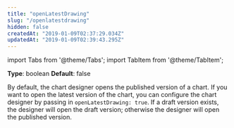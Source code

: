 ```yaml
---
title: "openLatestDrawing"
slug: "/openlatestdrawing"
hidden: false
createdAt: "2019-01-09T02:37:29.034Z"
updatedAt: "2019-01-09T02:39:43.295Z"
---
```


import Tabs from '@theme/Tabs';
import TabItem from '@theme/TabItem';

**Type**: boolean
**Default**: false

By default, the chart designer opens the published version of a chart. If you want to open the latest version of the chart, you can configure the chart designer by passing in `openLatestDrawing: true`. If a draft version exists, the designer will open the draft version; otherwise the designer will open the published version.
